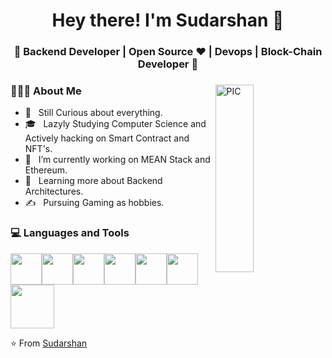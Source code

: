 <h1 align="center">Hey there! I'm Sudarshan 👋 </h1>
<h3 align="center">🚀 Backend Developer | Open Source ♥ | Devops | Block-Chain Developer  🚀</h3>
<div>
<img width = "35%" align="right" alt="PIC" height="300px" src="https://media4.giphy.com/media/qgQUggAC3Pfv687qPC/200.webp?cid=ecf05e47629fn96y9yx6j22qm3kvzt78yw8d9qffrot2v68m&rid=200.webp&ct=g" />
<div align="left"> 
  <h3> 👨🏻‍💻 About Me </h3>

  - 🤔 &nbsp; Still Curious about everything.
  - 🎓 &nbsp; Lazyly Studying Computer Science and Actively hacking on Smart Contract and NFT's.
  - 💼 &nbsp; I’m currently working on MEAN Stack and Ethereum.
  - 🌱 &nbsp; Learning more about Backend Architectures.
  - ✍️ &nbsp; Pursuing Gaming as hobbies.  
</div> 
</div>

<div>
  <h3> 💻 Languages and Tools </h3>
  <p>
   <img src="https://media3.giphy.com/media/ln7z2eWriiQAllfVcn/200w.webp" width="50"><img src="https://i.giphy.com/media/LMt9638dO8dftAjtco/200.webp"   width="50"><img src="https://i.giphy.com/media/eNAsjO55tPbgaor7ma/200w.webp" width="50"><img src="https://i.giphy.com/media/IdyAQJVN2kVPNUrojM/200.webp" width="50"><img src="https://media3.giphy.com/media/kdFc8fubgS31b8DsVu/giphy.webp" width="50"><img src="https://media.giphy.com/media/SU2ic3wTfuC6JhD1lA/giphy.gif" width="50"> <img src="https://media.giphy.com/media/SsCYf6DRFJrOpP0IoM/giphy.gif" width="70">
  <p>
</div> 

⭐️ From [Sudarshan ](https://github.com/sudarshansb143)

